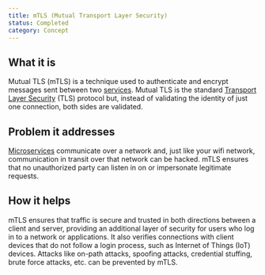 ```yaml
---
title: mTLS (Mutual Transport Layer Security)
status: Completed
category: Concept
---
```


## What it is

Mutual TLS (mTLS) is a technique used to authenticate and encrypt messages sent between two [services](/service/). 
Mutual TLS is the standard [Transport Layer Security](/tlstransport-layer-security/) (TLS) protocol but, 
instead of validating the identity of just one connection, both sides are validated.

## Problem it addresses

[Microservices](/microservices/) communicate over a network and, 
just like your wifi network, communication in transit over that network can be hacked. 
mTLS ensures that no unauthorized party can listen in on or impersonate legitimate requests.

## How it helps

mTLS ensures that traffic is secure and trusted in both directions between a client and server, 
providing an additional layer of security for users who log in to a network or applications. 
It also verifies connections with client devices that do not follow a login process, such as Internet of Things (IoT) devices. 
Attacks like on-path attacks, spoofing attacks, credential stuffing, brute force attacks, etc. can be prevented by mTLS.

